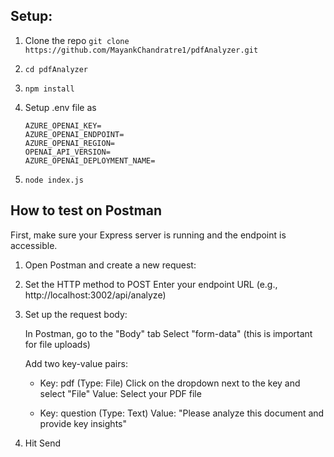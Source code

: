 ## Setup:
1. Clone the repo `git clone https://github.com/MayankChandratre1/pdfAnalyzer.git`
2. `cd pdfAnalyzer`
3. `npm install`
4. Setup .env file as 
   ```
   AZURE_OPENAI_KEY=
   AZURE_OPENAI_ENDPOINT=
   AZURE_OPENAI_REGION=
   OPENAI_API_VERSION=
   AZURE_OPENAI_DEPLOYMENT_NAME=
   ```

5. `node index.js`

## How to test on Postman
First, make sure your Express server is running and the endpoint is accessible.

1. Open Postman and create a new request:

2. Set the HTTP method to POST
Enter your endpoint URL (e.g., http://localhost:3002/api/analyze)


3. Set up the request body:

    In Postman, go to the "Body" tab
    Select "form-data" (this is important for file uploads)

    Add two key-value pairs:
   - Key: pdf (Type: File)
     Click on the dropdown next to the key and select "File"
     Value: Select your PDF file

   - Key: question (Type: Text)
     Value: "Please analyze this document and provide key insights"

4. Hit Send